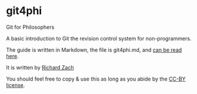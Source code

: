 git4phi
=======

Git for Philosophers

A basic introduction to Git the revision control system for non-programmers.

The guide is written in Markdown, the file is git4phi.md, and [can be read here](https://github.com/rzach/git4phi/blob/master/git4phi.md).

It is written by [Richard Zach](http://richardzach.org)

You should feel free to copy & use this as long as you abide by the [CC-BY license](LICENSE.md).
